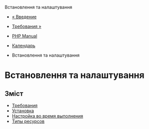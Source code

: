 Встановлення та налаштування

-   [« Введение](intro.calendar.html)
    
-   [Требования »](calendar.requirements.html)
    
-   [PHP Manual](index.html)
    
-   [Календарь](book.calendar.html)
    
-   Встановлення та налаштування
    

# Встановлення та налаштування

## Зміст

-   [Требования](calendar.requirements.html)
-   [Установка](calendar.installation.html)
-   [Настройка во время выполнения](calendar.configuration.html)
-   [Типы ресурсов](calendar.resources.html)